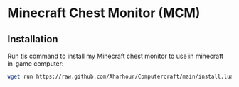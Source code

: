 # Minecraft Chest Monitor (MCM)

## Installation

Run tis command to install my Minecraft chest monitor to use in minecraft in-game computer:

```sh
wget run https://raw.github.com/Aharhour/Computercraft/main/install.lua